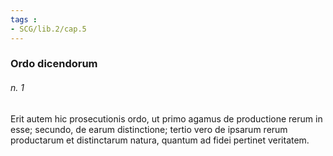 ```yaml
---
tags : 
- SCG/lib.2/cap.5
---
```


### Ordo dicendorum

###### n. 1
Erit autem hic prosecutionis ordo, ut primo agamus de productione rerum in esse; secundo, de earum distinctione; tertio vero de ipsarum rerum productarum et distinctarum natura, quantum ad fidei pertinet veritatem.

